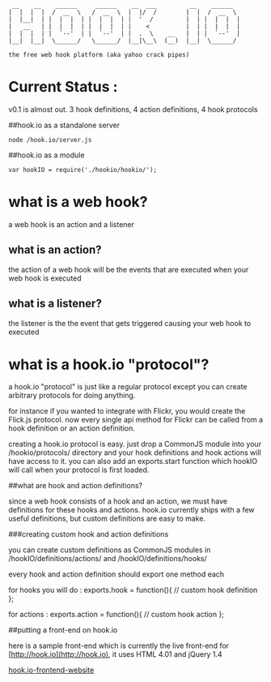      __    __    ______     ______    __  ___         __    ______   
    |  |  |  |  /  __  \   /  __  \  |  |/  /        |  |  /  __  \  
    |  |__|  | |  |  |  | |  |  |  | |  '  /         |  | |  |  |  | 
    |   __   | |  |  |  | |  |  |  | |    <          |  | |  |  |  | 
    |  |  |  | |  `--'  | |  `--'  | |  .  \    __   |  | |  `--'  | 
    |__|  |__|  \______/   \______/  |__|\__\  (__)  |__|  \______/  

    the free web hook platform (aka yahoo crack pipes)
                                                                 
# Current Status : 
v0.1 is almost out. 3 hook definitions, 4 action definitions, 4 hook protocols


##hook.io as a standalone server

    node /hook.io/server.js
    

##hook.io as a module

    var hookIO = require('./hookio/hookio/');


# what is a web hook?

a web hook is an action and a listener

## what is an action?
the action of a web hook will be the events that are executed when your web hook is executed


## what is a listener?
the listener is the the event that gets triggered causing your web hook to executed


# what is a hook.io "protocol"?

a hook.io "protocol" is just like a regular protocol except you can create arbitrary protocols for doing anything. 

for instance if you wanted to integrate with Flickr, you would create the Flick.js protocol. now every single api method for Flickr can be called from a hook definition or an action definition.

creating a hook.io protocol is easy. just drop a CommonJS module into your /hookio/protocols/ directory and your hook definitions and hook actions will have access to it. you can also add an exports.start function which hookIO will call when your protocol is first loaded. 


##what are hook and action definitions?

since a web hook consists of a hook and an action, we must have definitions for these hooks and actions. hook.io currently ships with a few useful definitions, but custom definitions are easy to make.

###creating custom hook and action definitions

you can create custom definitions as CommonJS modules in /hookIO/definitions/actions/ and /hookIO/definitions/hooks/

every hook and action definition should export one method each

for hooks you will do :
    exports.hook = function(){
      // custom hook definition
    };

for actions :
    exports.action = function(){
      // custom hook action
    };


##putting a front-end on hook.io

here is a sample front-end which is currently the live front-end for [http://hook.io](http://hook.io), it uses HTML 4.01 and jQuery 1.4

[hook.io-frontend-website](http://github.com/Marak/hook.io-frontend-website)

